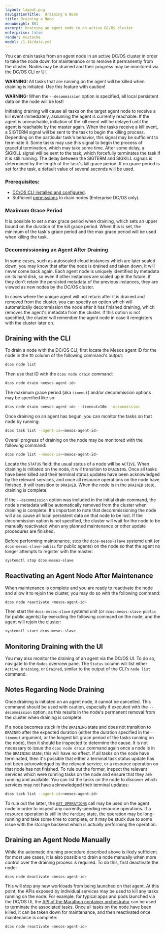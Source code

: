 ```yaml
---
layout: layout.pug
navigationTitle:  Draining a Node
title: Draining a Node
menuWeight: 801
excerpt: Draining an agent node in an active DC/OS cluster
enterprise: false
render: mustache
model: /1.14/data.yml
---
```


You can drain tasks from an agent node in an active DC/OS cluster in order to take the node down for maintenance or to remove it permanently from the cluster. Nodes may be drained and their progress may be monitored via the DC/OS CLI or UI.

<p class="message--warning"><strong>WARNING: </strong>All tasks that are running on the agent will be killed when draining is initiated. Use this feature with caution!</p>
<p class="message--warning"><strong>WARNING: </strong>When the <code>--decommission</code> option is specified, all local persistent data on the node will be lost!</p>

Initiating draining will cause all tasks on the target agent node to receive a kill event immediately, assuming the agent is currently reachable. If the agent is unreachable, initiation of the kill event will be delayed until the agent is reachable by the master again. When the tasks receive a kill event, a SIGTERM signal will be sent to the task to begin the killing process. Depending on the particular task's behavior, this signal may be sufficient to terminate it. Some tasks may use this signal to begin the process of graceful termination, which may take some time. After some delay, a SIGKILL signal will be sent to the task, which forcefully terminates the task if it is still running. The delay between the SIGTERM and SIGKILL signals is determined by the length of the task's kill grace period. If no grace period is set for the task, a default value of several seconds will be used.

### Prerequisites:

*   [DC/OS CLI installed and configured](/1.14/cli/).
*   Sufficient [permissions](/1.14/security/ent/perms-reference) to drain nodes (Enterprise DC/OS only).

### Maximum Grace Period

It is possible to set a max grace period when draining, which sets an upper bound on the duration of the kill grace period. When this is set, the minimum of the task's grace period and the max grace period will be used when killing the task.

### Decommissioning an Agent After Draining

In some cases, such as autoscaled cloud instances which are later scaled down, you may know that after the node is drained and taken down, it will never come back again. Each agent node is uniquely identified by metadata on its hard disk, so even if other instances are scaled up in the future, if they don't retain the persisted metadata of the previous instances, they are viewed as new nodes by the DC/OS cluster.

In cases where the unique agent will not return after it is drained and removed from the cluster, you can specify an option which will automatically decommission the node after it has finished draining, which removes the agent's metadata from the cluster. If this option is not specified, the cluster will remember the agent node in case it reregisters with the cluster later on.

## Draining with the CLI

To drain a node with the DC/OS CLI, first locate the Mesos agent ID for the node in the `ID` column of the following command's output:

```bash
dcos node list
```

Then use that ID with the `dcos node drain` command:

```bash
dcos node drain <mesos-agent-id>
```

The maximum grace period (aka `timeout`) and/or decommission options may be specified like so:

```bash
dcos node drain <mesos-agent-id> --timeout=10m --decommission
```

Once draining on an agent has begun, you can monitor the tasks on that node by running:

```bash
dcos task list --agent-id=<mesos-agent-id>
```

Overall progress of draining on the node may be monitored with the following command:

```bash
dcos node list --mesos-id=<mesos-agent-id>
```

Locate the `STATUS` field: the usual status of a node will be `ACTIVE`. When draining is initiated on the node, it will transition to `DRAINING`. Once all tasks have been killed and their terminal status updates have been acknowledged by the relevant services, and once all resource operations on the node have finished, it will transition to `DRAINED`. When the node is in the `DRAINED` state, draining is complete.

If the `--decommission` option was included in the initial drain command, the node's metadata will be automatically removed from the cluster when draining is complete. It's important to note that decommissioning the node will also cause all local persistent data on that node to be lost. If the decommission option is not specified, the cluster will wait for the node to be manually reactivated when any planned maintenance or other update procedures are finished.

Before performing maintenance, stop the `dcos-mesos-slave` systemd unit (or `dcos-mesos-slave-public` for public agents) on the node so that the agent no longer attempts to register with the master:

```bash
systemctl stop dcos-mesos-slave
```

## Reactivating an Agent Node After Maintenance

When maintenance is complete and you are ready to reactivate the node and allow it to rejoin the cluster, you may do so with the following command:

```bash
dcos node reactivate <mesos-agent-id>
```

Then start the `dcos-mesos-slave` systemd unit (or `dcos-mesos-slave-public` for public agents) by executing the following command on the node, and the agent will rejoin the cluster:

```bash
systemctl start dcos-mesos-slave
```

## Monitoring Draining with the UI

You may also monitor the draining of an agent via the DC/OS UI. To do so, navigate to the `Nodes` overview pane. The `Status` column will list either `Active`, `Draining`, or `Drained`, similar to the output of the CLI's `node list` command.

## Notes Regarding Node Draining

Once draining is initiated on an agent node, it cannot be cancelled. This command should be used with caution, especially if executed with the `--decommission` option, as this results in the node's permanent removal from the cluster when draining is complete.

If a node becomes stuck in the `DRAINING` state and does not transition to `DRAINED` after the expected duration (either the duration specified in the `--timeout` argument, or the longest kill grace period of the tasks running on the node), then it should be inspected to determine the cause. It is not necessary to issue the `dcos node drain` command again once a node is in the `DRAINING` state; this will have no effect. If all tasks on the node have terminated, then it's possible that either a terminal task status update has not been acknowledged by the relevant service, or a resource operation on that node has not finished. To rule out the former, inspect the relevant services which were running tasks on the node and ensure that they are running and available. You can list the tasks on the node to discover which services may not have acknowledged their terminal updates:

```bash
dcos task list --agent-id=<mesos-agent-id>
```

To rule out the latter, the [`GET_OPERATIONS`](http://mesos.apache.org/documentation/latest/operator-http-api/#get_operations-1) call may be used on the agent node in order to inspect any currently-pending resource operations. If a resource operation is still in the `Pending` state, the operation may be long-running and take some time to complete, or it may be stuck due to some issue with the storage backend which is actually performing the operation.

## Draining an Agent Node Manually

While the automatic draining procedure described above is likely sufficient for most use cases, it is also possible to drain a node manually when more control over the draining process is required. To do this, first deactivate the node:

```bash
dcos node deactivate <mesos-agent-id>
```

This will stop any new workloads from being launched on that agent. At this point, the APIs exposed by individual services may be used to kill any tasks running on the node. For example, for typical apps and pods launched via the DC/OS UI, the [API of the Marathon container orchestrator](/1.14/deploying-services/marathon-api/) can be used to terminate the associated tasks. Once all tasks on the node have been killed, it can be taken down for maintenance, and then reactivated once maintenance is complete:

```bash
dcos node reactivate <mesos-agent-id>
```
